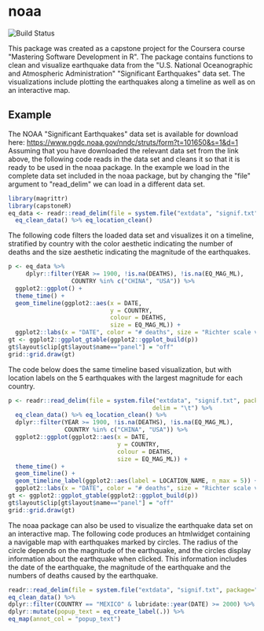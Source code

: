 <!-- README.md is generated from README.Rmd. Please edit that file -->
noaa
====

![Build Status](https://travis-ci.org/gravatarsmiley/capstoneR.svg?branch=master)

This package was created as a capstone project for the Coursera course "Mastering Software Development in R". The package contains functions to clean and visualize earthquake data from the "U.S. National Oceanographic and Atmospheric Administration" "Significant Earthquakes" data set. The visualizations include plotting the earthquakes along a timeline as well as on an interactive map.


Example
-------

The NOAA "Significant Earthquakes" data set is available for download here: <https://www.ngdc.noaa.gov/nndc/struts/form?t=101650&s=1&d=1>
Assuming that you have downloaded the relevant data set from the link above, the following code reads in the data set and cleans it so that it is ready to be used in the noaa package. In the example we load in the complete data set included in the noaa package, but by changing the "file" argument to "read\_delim" we can load in a different data set.

``` r
library(magrittr)
library(capstoneR)
eq_data <- readr::read_delim(file = system.file("extdata", "signif.txt", package="capstoneR"), delim = "\t") %>%
  eq_clean_data() %>% eq_location_clean()
```

The following code filters the loaded data set and visualizes it on a timeline, stratified by country with the color aesthetic indicating the number of deaths and the size aesthetic indicating the magnitude of the earthquakes.

``` r
p <- eq_data %>%
     dplyr::filter(YEAR >= 1900, !is.na(DEATHS), !is.na(EQ_MAG_ML),
                  COUNTRY %in% c("CHINA", "USA")) %>%
  ggplot2::ggplot() +
  theme_time() +
  geom_timeline(ggplot2::aes(x = DATE,
                             y = COUNTRY,
                             colour = DEATHS,
                             size = EQ_MAG_ML)) +
  ggplot2::labs(x = "DATE", color = "# deaths", size = "Richter scale value")
gt <- ggplot2::ggplot_gtable(ggplot2::ggplot_build(p))
gt$layout$clip[gt$layout$name=="panel"] = "off"
grid::grid.draw(gt)
```

The code below does the same timeline based visualization, but with location labels on the 5 earthquakes with the largest magnitude for each country.

``` r
p <- readr::read_delim(file = system.file("extdata", "signif.txt", package="capstoneR"),
                                         delim = "\t") %>%
  eq_clean_data() %>% eq_location_clean() %>%
  dplyr::filter(YEAR >= 1900, !is.na(DEATHS), !is.na(EQ_MAG_ML),
                COUNTRY %in% c("CHINA", "USA")) %>%
  ggplot2::ggplot(ggplot2::aes(x = DATE,
                               y = COUNTRY,
                               colour = DEATHS,
                               size = EQ_MAG_ML)) +
  theme_time() +
  geom_timeline() +
  geom_timeline_label(ggplot2::aes(label = LOCATION_NAME, n_max = 5)) +
  ggplot2::labs(x = "DATE", color = "# deaths", size = "Richter scale value")
gt <- ggplot2::ggplot_gtable(ggplot2::ggplot_build(p))
gt$layout$clip[gt$layout$name=="panel"] = "off"
grid::grid.draw(gt)
```

The noaa package can also be used to visualize the earthquake data set on an interactive map. The following code produces an htmlwidget containing a navigable map with earthquakes marked by circles. The radius of the circle depends on the magnitude of the earthquake, and the circles display information about the earthquake when clicked. This information includes the date of the earthquake, the magnitude of the earthquake and the numbers of deaths caused by the earthquake.

``` r
readr::read_delim(file = system.file("extdata", "signif.txt", package="capstoneR"), delim = "\t") %>%
eq_clean_data() %>%
dplyr::filter(COUNTRY == "MEXICO" & lubridate::year(DATE) >= 2000) %>%
dplyr::mutate(popup_text = eq_create_label(.)) %>%
eq_map(annot_col = "popup_text")
```
